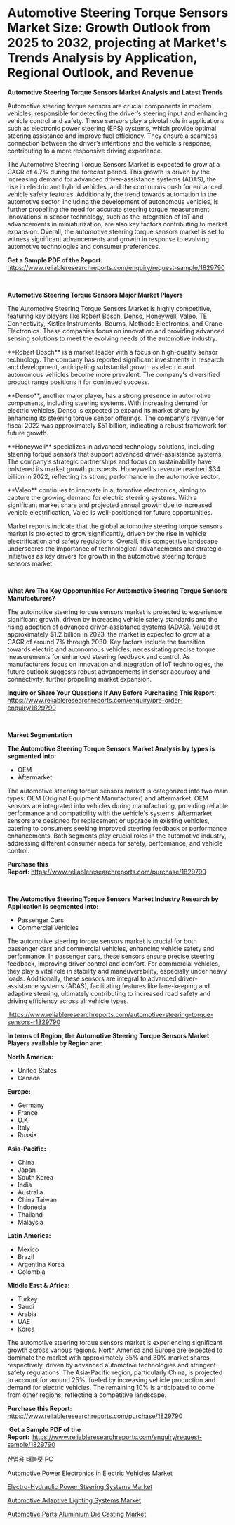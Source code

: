 <p><h1>Automotive Steering Torque Sensors Market Size: Growth Outlook from 2025 to 2032, projecting at Market's Trends Analysis by Application, Regional Outlook, and Revenue</h1></p><p><strong>Automotive Steering Torque Sensors Market Analysis and Latest Trends</strong></p>
<p><p>Automotive steering torque sensors are crucial components in modern vehicles, responsible for detecting the driver’s steering input and enhancing vehicle control and safety. These sensors play a pivotal role in applications such as electronic power steering (EPS) systems, which provide optimal steering assistance and improve fuel efficiency. They ensure a seamless connection between the driver’s intentions and the vehicle's response, contributing to a more responsive driving experience.</p><p>The Automotive Steering Torque Sensors Market is expected to grow at a CAGR of 4.7% during the forecast period. This growth is driven by the increasing demand for advanced driver-assistance systems (ADAS), the rise in electric and hybrid vehicles, and the continuous push for enhanced vehicle safety features. Additionally, the trend towards automation in the automotive sector, including the development of autonomous vehicles, is further propelling the need for accurate steering torque measurement. Innovations in sensor technology, such as the integration of IoT and advancements in miniaturization, are also key factors contributing to market expansion. Overall, the automotive steering torque sensors market is set to witness significant advancements and growth in response to evolving automotive technologies and consumer preferences.</p></p>
<p><strong>Get a Sample PDF of the Report:&nbsp;</strong> <a href="https://www.reliableresearchreports.com/enquiry/request-sample/1829790?utm_campaign=40&utm_medium=2&utm_source=Github&utm_content=ia&utm_term=31032025&utm_id=automotive-steering-torque-sensors">https://www.reliableresearchreports.com/enquiry/request-sample/1829790</a></p>
<p>&nbsp;</p>
<p><strong>Automotive Steering Torque Sensors Major Market Players</strong></p>
<p><p>The Automotive Steering Torque Sensors Market is highly competitive, featuring key players like Robert Bosch, Denso, Honeywell, Valeo, TE Connectivity, Kistler Instruments, Bourns, Methode Electronics, and Crane Electronics. These companies focus on innovation and providing advanced sensing solutions to meet the evolving needs of the automotive industry.</p><p>**Robert Bosch** is a market leader with a focus on high-quality sensor technology. The company has reported significant investments in research and development, anticipating substantial growth as electric and autonomous vehicles become more prevalent. The company's diversified product range positions it for continued success.</p><p>**Denso**, another major player, has a strong presence in automotive components, including steering systems. With increasing demand for electric vehicles, Denso is expected to expand its market share by enhancing its steering torque sensor offerings. The company's revenue for fiscal 2022 was approximately $51 billion, indicating a robust framework for future growth.</p><p>**Honeywell** specializes in advanced technology solutions, including steering torque sensors that support advanced driver-assistance systems. The company’s strategic partnerships and focus on sustainability have bolstered its market growth prospects. Honeywell's revenue reached $34 billion in 2022, reflecting its strong performance in the automotive sector.</p><p>**Valeo** continues to innovate in automotive electronics, aiming to capture the growing demand for electric steering systems. With a significant market share and projected annual growth due to increased vehicle electrification, Valeo is well-positioned for future opportunities.</p><p>Market reports indicate that the global automotive steering torque sensors market is projected to grow significantly, driven by the rise in vehicle electrification and safety regulations. Overall, this competitive landscape underscores the importance of technological advancements and strategic initiatives as key drivers for growth in the automotive steering torque sensors market.</p></p>
<p>&nbsp;</p>
<p><strong>What Are The Key Opportunities For Automotive Steering Torque Sensors Manufacturers?</strong></p>
<p><p>The automotive steering torque sensors market is projected to experience significant growth, driven by increasing vehicle safety standards and the rising adoption of advanced driver-assistance systems (ADAS). Valued at approximately $1.2 billion in 2023, the market is expected to grow at a CAGR of around 7% through 2030. Key factors include the transition towards electric and autonomous vehicles, necessitating precise torque measurements for enhanced steering feedback and control. As manufacturers focus on innovation and integration of IoT technologies, the future outlook suggests robust advancements in sensor accuracy and connectivity, further propelling market expansion.</p></p>
<p><strong>Inquire or Share Your Questions If Any Before Purchasing This Report:</strong> <a href="https://www.reliableresearchreports.com/enquiry/pre-order-enquiry/1829790?utm_campaign=40&utm_medium=2&utm_source=Github&utm_content=ia&utm_term=31032025&utm_id=automotive-steering-torque-sensors">https://www.reliableresearchreports.com/enquiry/pre-order-enquiry/1829790</a></p>
<p>&nbsp;</p>
<p><strong>Market Segmentation</strong></p>
<p><strong>The Automotive Steering Torque Sensors Market Analysis by types is segmented into:</strong></p>
<p><ul><li>OEM</li><li>Aftermarket</li></ul></p>
<p><p>The automotive steering torque sensors market is categorized into two main types: OEM (Original Equipment Manufacturer) and aftermarket. OEM sensors are integrated into vehicles during manufacturing, providing reliable performance and compatibility with the vehicle's systems. Aftermarket sensors are designed for replacement or upgrade in existing vehicles, catering to consumers seeking improved steering feedback or performance enhancements. Both segments play crucial roles in the automotive industry, addressing different consumer needs for safety, performance, and vehicle control.</p></p>
<p><strong>Purchase this Report:&nbsp;</strong><a href="https://www.reliableresearchreports.com/purchase/1829790?utm_campaign=40&utm_medium=2&utm_source=Github&utm_content=ia&utm_term=31032025&utm_id=automotive-steering-torque-sensors">https://www.reliableresearchreports.com/purchase/1829790</a></p>
<p>&nbsp;</p>
<p><strong>The Automotive Steering Torque Sensors Market Industry Research by Application is segmented into:</strong></p>
<p><ul><li>Passenger Cars</li><li>Commercial Vehicles</li></ul></p>
<p><p>The automotive steering torque sensors market is crucial for both passenger cars and commercial vehicles, enhancing vehicle safety and performance. In passenger cars, these sensors ensure precise steering feedback, improving driver control and comfort. For commercial vehicles, they play a vital role in stability and maneuverability, especially under heavy loads. Additionally, these sensors are integral to advanced driver-assistance systems (ADAS), facilitating features like lane-keeping and adaptive steering, ultimately contributing to increased road safety and driving efficiency across all vehicle types.</p></p>
<p><a href="https://www.reliableresearchreports.com/automotive-steering-torque-sensors-r1829790?utm_campaign=40&utm_medium=2&utm_source=Github&utm_content=ia&utm_term=31032025&utm_id=automotive-steering-torque-sensors">&nbsp;https://www.reliableresearchreports.com/automotive-steering-torque-sensors-r1829790</a></p>
<p><strong>In terms of Region, the Automotive Steering Torque Sensors Market Players available by Region are:</strong></p>
<p>
    <p> <strong> North America: </strong>
        <ul>
            <li>United States</li>
            <li>Canada</li>
        </ul>
        </p> 
    <p> <strong> Europe: </strong>
        <ul>
            <li>Germany</li>
            <li>France</li>
            <li>U.K.</li>
            <li>Italy</li>
            <li>Russia</li>
        </ul>
        </p> 
    <p> <strong> Asia-Pacific: </strong>
        <ul>
            <li>China</li>
            <li>Japan</li>
            <li>South Korea</li>
            <li>India</li>
            <li>Australia</li>
            <li>China Taiwan</li>
            <li>Indonesia</li>
            <li>Thailand</li>
            <li>Malaysia</li>
        </ul>
        </p> 
    <p> <strong> Latin America: </strong>
        <ul>
            <li>Mexico</li>
            <li>Brazil</li>
            <li>Argentina Korea</li>
            <li>Colombia</li>
        </ul>
        </p> 
    <p> <strong> Middle East & Africa: </strong>
        <ul>
            <li>Turkey</li>
            <li>Saudi</li>
            <li>Arabia</li>
            <li>UAE</li>
            <li>Korea</li>
        </ul>
    </p>
    </p>
<p><p>The automotive steering torque sensors market is experiencing significant growth across various regions. North America and Europe are expected to dominate the market with approximately 35% and 30% market shares, respectively, driven by advanced automotive technologies and stringent safety regulations. The Asia-Pacific region, particularly China, is projected to account for around 25%, fueled by increasing vehicle production and demand for electric vehicles. The remaining 10% is anticipated to come from other regions, reflecting a competitive landscape.</p></p>
<p><strong>Purchase this Report: </strong><a href="https://www.reliableresearchreports.com/purchase/1829790?utm_campaign=40&utm_medium=2&utm_source=Github&utm_content=ia&utm_term=31032025&utm_id=automotive-steering-torque-sensors">https://www.reliableresearchreports.com/purchase/1829790</a></p>
<p>&nbsp;<strong>Get a Sample PDF of the Report:&nbsp;&nbsp;</strong><a href="https://www.reliableresearchreports.com/enquiry/request-sample/1829790?utm_campaign=40&utm_medium=2&utm_source=Github&utm_content=ia&utm_term=31032025&utm_id=automotive-steering-torque-sensors">https://www.reliableresearchreports.com/enquiry/request-sample/1829790</a></p>
<p><strong></strong></p>
<p><p><a href="https://github.com/sougarounis/Market-Research-Report-List-7/blob/main/714508451135.md?utm_campaign=40&utm_medium=2&utm_source=Github&utm_content=ia&utm_term=31032025&utm_id=automotive-steering-torque-sensors">산업용 태블릿 PC</a></p><p><a href="https://github.com/rvadencho/Market-Research-Report-List-1/blob/main/automotive-power-electronics-in-electric-vehicles-market.md?utm_campaign=40&utm_medium=2&utm_source=Github&utm_content=ia&utm_term=31032025&utm_id=automotive-steering-torque-sensors">Automotive Power Electronics in Electric Vehicles Market</a></p><p><a href="https://github.com/cordaysamaya/Market-Research-Report-List-1/blob/main/electro-hydraulic-power-steering-systems-market.md?utm_campaign=40&utm_medium=2&utm_source=Github&utm_content=ia&utm_term=31032025&utm_id=automotive-steering-torque-sensors">Electro-Hydraulic Power Steering Systems Market</a></p><p><a href="https://github.com/obajimlaweh59/Market-Research-Report-List-1/blob/main/automotive-adaptive-lighting-systems-market.md?utm_campaign=40&utm_medium=2&utm_source=Github&utm_content=ia&utm_term=31032025&utm_id=automotive-steering-torque-sensors">Automotive Adaptive Lighting Systems Market</a></p><p><a href="https://github.com/muoioconzej8/Market-Research-Report-List-1/blob/main/automotive-parts-aluminium-die-casting-market.md?utm_campaign=40&utm_medium=2&utm_source=Github&utm_content=ia&utm_term=31032025&utm_id=automotive-steering-torque-sensors">Automotive Parts Aluminium Die Casting Market</a></p></p>